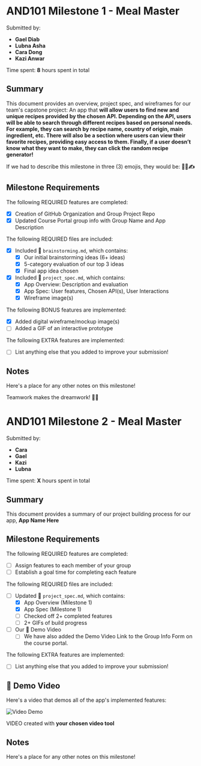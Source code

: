<!-- (This is a comment) INSTRUCTIONS: Go through this page and fill out any **bolded** entries with their correct values.-->

# AND101 Milestone 1 - **Meal Master**

Submitted by:
- **Gael Diab**
- **Lubna Asha**
- **Cara Dong**
- **Kazi Anwar**

Time spent: **8** hours spent in total

## Summary

This document provides an overview, project spec, and wireframes for our team's capstone project: An app that **will allow users to find new and unique recipes provided by the chosen API. Depending on the API, users will be able to search through different recipes based on personal needs. For example, they can search by recipe name, country of origin, main ingredient, etc. There will also be a section where users can view their favorite recipes, providing easy access to them. Finally, if a user doesn’t know what they want to make, they can click the random recipe generator!**

If we had to describe this milestone in three (3) emojis, they would be: **🤔💡✍️**

## Milestone Requirements

<!-- Please be sure to change the [ ] to [x] for any features you completed.  If a feature is not checked [x], you might miss the points for that item! -->

The following REQUIRED features are completed:

- [X] Creation of GitHub Organization and Group Project Repo
- [X] Updated Course Portal group info with Group Name and App Description

The following REQUIRED files are included:

- [X] Included 📄 `brainstorming.md`, which contains:
  - [X] Our initial brainstorming ideas (6+ ideas)
  - [X] 5-category evaluation of our top 3 ideas
  - [X] Final app idea chosen
- [X] Included 📄 `project_spec.md`, which contains:
  - [X] App Overview: Description and evaluation
  - [X] App Spec: User features, Chosen API(s), User Interactions
  - [X] Wireframe image(s)

The following BONUS features are implemented:

- [X] Added digital wireframe/mockup image(s)
- [ ] Added a GIF of an interactive prototype

The following EXTRA features are implemented:

- [ ] List anything else that you added to improve your submission!

## Notes

Here's a place for any other notes on this milestone!

Teamwork makes the dreamwork! 👭👫

<!-- (This is a comment) INSTRUCTIONS: Go through this page and fill out any **bolded** entries with their correct values.-->



# AND101 Milestone 2 - **Meal Master**

Submitted by:
- **Cara**
- **Gael**
- **Kazi**
- **Lubna**

Time spent: **X** hours spent in total

## Summary

This document provides a summary of our project building process for our app, **App Name Here**

## Milestone Requirements

<!-- Please be sure to change the [ ] to [x] for any features you completed.  If a feature is not checked [x], you might miss the points for that item! -->

The following REQUIRED features are completed:

- [ ] Assign features to each member of your group
- [ ] Establish a goal time for completing each feature

The following REQUIRED files are included:

- [ ] Updated 📄 `project_spec.md`, which contains:
  - [X] App Overview (Milestone 1)
  - [X] App Spec (Milestone 1)
  - [ ] Checked off 2+ completed features
  - [ ] 2+ GIFs of build progress

- [ ] Our 🎥 Demo Video
  - [ ] We have also added the Demo Video Link to the Group Info Form on the course portal.

The following EXTRA features are implemented:

- [ ] List anything else that you added to improve your submission!

## 🎥 Demo Video

Here's a video that demos all of the app's implemented features:

<img src='http://i.imgur.com/link/to/your/gif/file.gif' title='Video Demo' width='' alt='Video Demo' />

VIDEO created with **your chosen video tool**

## Notes

Here's a place for any other notes on this milestone!
